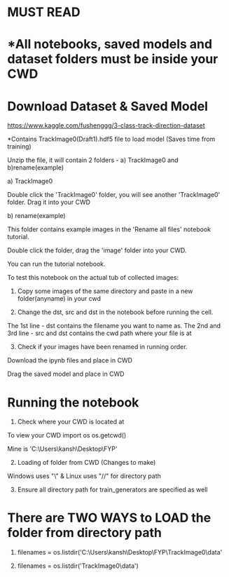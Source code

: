 # MUST READ
# *All notebooks, saved models and dataset folders must be inside your CWD
# Download Dataset & Saved Model
https://www.kaggle.com/fushenggg/3-class-track-direction-dataset

*Contains TrackImage0(Draft1).hdf5 file to load model (Saves time from training)

Unzip the file, it will contain 2 folders - a) TrackImage0 and b)rename(example)

a) TrackImage0

Double click the 'TrackImage0' folder, you will see another 'TrackImage0' folder. Drag it into your CWD

b) rename(example)

This folder contains example images in the 'Rename all files' notebook tutorial.

Double click the folder, drag the 'image' folder into your CWD.

You can run the tutorial notebook.

To test this notebook on the actual tub of collected images:

1. Copy some images of the same directory and paste in a new folder(anyname) in your cwd

2. Change the dst, src and dst in the notebook before running the cell.

The 1st line - dst contains the filename you want to name as. The 2nd and 3rd line - src and dst contains the cwd path where your file is at

3. Check if your images have been renamed in running order.

Download the ipynb files and place in CWD

Drag the saved model and place in CWD

# Running the notebook

1. Check where your CWD is located at

To view your CWD import os os.getcwd()

Mine is 'C:\Users\kansh\Desktop\FYP'

2. Loading of folder from CWD (Changes to make)

Windows uses "\\" & Linux uses "//" for directory path

3. Ensure all directory path for train_generators are specified as well

# There are TWO WAYS to LOAD the folder from directory path

1. filenames = os.listdir('C:\Users\kansh\Desktop\FYP\TrackImage0\data\'

2. filenames = os.listdir('TrackImage0\data')
